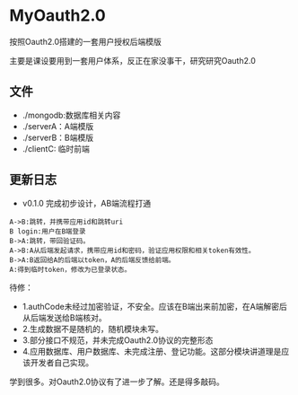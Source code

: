 # MyOauth2.0

按照Oauth2.0搭建的一套用户授权后端模版

主要是课设要用到一套用户体系，反正在家没事干，研究研究Oauth2.0

## 文件

- ./mongodb:数据库相关内容
- ./serverA：A端模版
- ./serverB：B端模版
- ./clientC: 临时前端

## 更新日志

- v0.1.0
完成初步设计，AB端流程打通

```text
A->B:跳转，并携带应用id和跳转uri
B login:用户在B端登录
B->A:跳转，带回验证码。
A->B:A从后端发起请求，携带应用id和密码，验证应用权限和相关token有效性。
B->A:B返回给A的后端以token，A的后端反馈给前端。
A:得到临时token，修改为已登录状态。
```

待修：

- 1.authCode未经过加密验证，不安全。应该在B端出来前加密，在A端解密后从后端发送给B端核对。
- 2.生成数据不是随机的，随机模块未写。
- 3.部分接口不规范，并未完成Oauth2.0协议的完整形态
- 4.应用数据库、用户数据库、未完成注册、登记功能。这部分模块讲道理是应该开发者自己实现。

学到很多。对Oauth2.0协议有了进一步了解。还是得多敲码。
